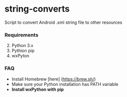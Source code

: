 # string-converts
Script to convert Android .xml string file to other resources

### Requirements
2. Python 3.x
3. Pythion pip
4. wxPyton

### FAQ
* Install Homebrew [here] (https://brew.sh/)
* Make sure your Python installation has PATH variable
* **Install wxPython with pip**

